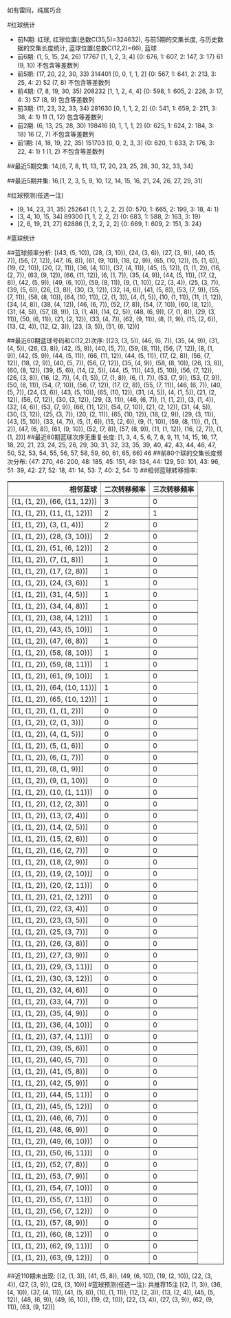 <!-- 
.. title: 大乐透16132期(2016-11-09)数据分析报告
.. slug: dlott-16132-2016-11-09-report
.. date: 2016-11-10 08:00:00 UTC+08:00
.. tags: Lottery
.. link: 
.. description: 
.. type: text
-->

如有雷同，纯属巧合

<!-- TEASER_END-->

#红球统计

- 前N期: 红球, 红球位置(总数C(35,5)=324632), 与前5期的交集长度, 与历史数据的交集长度统计, 蓝球位置(总数C(12,2)=66), 蓝球
- 前6期: (1, 5, 15, 24, 26) 17767 [1, 1, 2, 3, 4] {0: 676, 1: 607, 2: 147, 3: 17} 61 (9, 10) 不包含等差数列
- 前5期: (17, 20, 22, 30, 33) 314401 [0, 0, 1, 1, 2] {0: 567, 1: 641, 2: 213, 3: 25, 4: 2} 52 (7, 8) 不包含等差数列
- 前4期: (7, 8, 19, 30, 35) 208232 [1, 1, 2, 4, 4] {0: 598, 1: 605, 2: 226, 3: 17, 4: 3} 57 (8, 9) 包含等差数列
- 前3期: (11, 23, 32, 33, 34) 281630 [0, 1, 1, 2, 2] {0: 541, 1: 659, 2: 211, 3: 38, 4: 1} 11 (1, 12) 包含等差数列
- 前2期: (6, 13, 25, 28, 30) 198416 [0, 1, 1, 1, 2] {0: 625, 1: 624, 2: 184, 3: 18} 16 (2, 7) 不包含等差数列
- 前1期: (4, 18, 19, 22, 35) 151703 [0, 0, 2, 3, 3] {0: 620, 1: 633, 2: 176, 3: 22, 4: 1} 1 (1, 2) 不包含等差数列

##最近5期交集:
14,[6, 7, 8, 11, 13, 17, 20, 23, 25, 28, 30, 32, 33, 34]

##最近5期并集:
16,[1, 2, 3, 5, 9, 10, 12, 14, 15, 16, 21, 24, 26, 27, 29, 31]

#红球预测(任选一注)

- [9, 14, 23, 31, 35] 252641 [1, 1, 2, 2, 2] {0: 570, 1: 665, 2: 199, 3: 18, 4: 1}
- [3, 4, 10, 15, 34] 89300 [1, 1, 2, 2, 2] {0: 683, 1: 588, 2: 163, 3: 19}
- [2, 6, 19, 21, 27] 62886 [1, 2, 2, 2, 2] {0: 669, 1: 609, 2: 151, 3: 24}

#蓝球统计

##蓝球频率分析:
[(43, (5, 10)), (28, (3, 10)), (24, (3, 6)), (27, (3, 9)), (40, (5, 7)), (56, (7, 12)), (47, (6, 8)), (61, (9, 10)), (18, (2, 9)), (65, (10, 12)), (5, (1, 6)), (19, (2, 10)), (20, (2, 11)), (36, (4, 10)), (37, (4, 11)), (45, (5, 12)), (1, (1, 2)), (16, (2, 7)), (63, (9, 12)), (66, (11, 12)), (6, (1, 7)), (35, (4, 9)), (44, (5, 11)), (17, (2, 8)), (42, (5, 9)), (49, (6, 10)), (59, (8, 11)), (9, (1, 10)), (22, (3, 4)), (25, (3, 7)), (39, (5, 6)), (26, (3, 8)), (30, (3, 12)), (32, (4, 6)), (41, (5, 8)), (53, (7, 9)), (55, (7, 11)), (58, (8, 10)), (64, (10, 11)), (2, (1, 3)), (4, (1, 5)), (10, (1, 11)), (11, (1, 12)), (34, (4, 8)), (38, (4, 12)), (46, (6, 7)), (52, (7, 8)), (54, (7, 10)), (60, (8, 12)), (31, (4, 5)), (57, (8, 9)), (3, (1, 4)), (14, (2, 5)), (48, (6, 9)), (7, (1, 8)), (29, (3, 11)), (50, (6, 11)), (21, (2, 12)), (33, (4, 7)), (62, (9, 11)), (8, (1, 9)), (15, (2, 6)), (13, (2, 4)), (12, (2, 3)), (23, (3, 5)), (51, (6, 12))]

##最近80期蓝球号码和C(12,2)次序:
 [(23, (3, 5)), (46, (6, 7)), (35, (4, 9)), (31, (4, 5)), (26, (3, 8)), (42, (5, 9)), (40, (5, 7)), (59, (8, 11)), (56, (7, 12)), (8, (1, 9)), (42, (5, 9)), (44, (5, 11)), (66, (11, 12)), (44, (5, 11)), (17, (2, 8)), (56, (7, 12)), (18, (2, 9)), (40, (5, 7)), (56, (7, 12)), (35, (4, 9)), (58, (8, 10)), (26, (3, 8)), (60, (8, 12)), (39, (5, 6)), (14, (2, 5)), (44, (5, 11)), (43, (5, 10)), (56, (7, 12)), (26, (3, 8)), (16, (2, 7)), (4, (1, 5)), (7, (1, 8)), (6, (1, 7)), (53, (7, 9)), (53, (7, 9)), (50, (6, 11)), (54, (7, 10)), (56, (7, 12)), (17, (2, 8)), (55, (7, 11)), (46, (6, 7)), (40, (5, 7)), (24, (3, 6)), (43, (5, 10)), (65, (10, 12)), (31, (4, 5)), (4, (1, 5)), (21, (2, 12)), (56, (7, 12)), (30, (3, 12)), (29, (3, 11)), (46, (6, 7)), (1, (1, 2)), (3, (1, 4)), (32, (4, 6)), (53, (7, 9)), (66, (11, 12)), (54, (7, 10)), (21, (2, 12)), (31, (4, 5)), (30, (3, 12)), (25, (3, 7)), (20, (2, 11)), (65, (10, 12)), (18, (2, 9)), (29, (3, 11)), (43, (5, 10)), (33, (4, 7)), (5, (1, 6)), (15, (2, 6)), (9, (1, 10)), (59, (8, 11)), (1, (1, 2)), (47, (6, 8)), (61, (9, 10)), (52, (7, 8)), (57, (8, 9)), (11, (1, 12)), (16, (2, 7)), (1, (1, 2))]
##最近80期蓝球次序无重复长度:
 [1, 3, 4, 5, 6, 7, 8, 9, 11, 14, 15, 16, 17, 18, 20, 21, 23, 24, 25, 26, 29, 30, 31, 32, 33, 35, 39, 40, 42, 43, 44, 46, 47, 50, 52, 53, 54, 55, 56, 57, 58, 59, 60, 61, 65, 66] 46
##前80个球的交集长度频次分布:
{47: 270, 46: 200, 48: 185, 45: 151, 49: 134, 44: 129, 50: 101, 43: 96, 51: 39, 42: 27, 52: 18, 41: 14, 53: 7, 40: 2, 54: 1}
##相邻蓝球转移频率:
 <table border="1" class="table table-striped dataframe">
  <thead>
    <tr style="text-align: right;">
      <th>相邻蓝球</th>
      <th>二次转移频率</th>
      <th>三次转移频率</th>
    </tr>
  </thead>
  <tbody>
    <tr>
      <td>[(1, (1, 2)), (66, (11, 12))]</td>
      <td>3</td>
      <td>0</td>
    </tr>
    <tr>
      <td>[(1, (1, 2)), (11, (1, 12))]</td>
      <td>2</td>
      <td>1</td>
    </tr>
    <tr>
      <td>[(1, (1, 2)), (3, (1, 4))]</td>
      <td>2</td>
      <td>0</td>
    </tr>
    <tr>
      <td>[(1, (1, 2)), (28, (3, 10))]</td>
      <td>2</td>
      <td>0</td>
    </tr>
    <tr>
      <td>[(1, (1, 2)), (51, (6, 12))]</td>
      <td>2</td>
      <td>0</td>
    </tr>
    <tr>
      <td>[(1, (1, 2)), (7, (1, 8))]</td>
      <td>1</td>
      <td>0</td>
    </tr>
    <tr>
      <td>[(1, (1, 2)), (17, (2, 8))]</td>
      <td>1</td>
      <td>0</td>
    </tr>
    <tr>
      <td>[(1, (1, 2)), (24, (3, 6))]</td>
      <td>1</td>
      <td>0</td>
    </tr>
    <tr>
      <td>[(1, (1, 2)), (31, (4, 5))]</td>
      <td>1</td>
      <td>0</td>
    </tr>
    <tr>
      <td>[(1, (1, 2)), (34, (4, 8))]</td>
      <td>1</td>
      <td>0</td>
    </tr>
    <tr>
      <td>[(1, (1, 2)), (38, (4, 12))]</td>
      <td>1</td>
      <td>0</td>
    </tr>
    <tr>
      <td>[(1, (1, 2)), (43, (5, 10))]</td>
      <td>1</td>
      <td>0</td>
    </tr>
    <tr>
      <td>[(1, (1, 2)), (47, (6, 8))]</td>
      <td>1</td>
      <td>0</td>
    </tr>
    <tr>
      <td>[(1, (1, 2)), (58, (8, 10))]</td>
      <td>1</td>
      <td>0</td>
    </tr>
    <tr>
      <td>[(1, (1, 2)), (59, (8, 11))]</td>
      <td>1</td>
      <td>0</td>
    </tr>
    <tr>
      <td>[(1, (1, 2)), (61, (9, 10))]</td>
      <td>1</td>
      <td>0</td>
    </tr>
    <tr>
      <td>[(1, (1, 2)), (64, (10, 11))]</td>
      <td>1</td>
      <td>0</td>
    </tr>
    <tr>
      <td>[(1, (1, 2)), (65, (10, 12))]</td>
      <td>1</td>
      <td>0</td>
    </tr>
    <tr>
      <td>[(1, (1, 2)), (1, (1, 2))]</td>
      <td>0</td>
      <td>0</td>
    </tr>
    <tr>
      <td>[(1, (1, 2)), (2, (1, 3))]</td>
      <td>0</td>
      <td>0</td>
    </tr>
    <tr>
      <td>[(1, (1, 2)), (4, (1, 5))]</td>
      <td>0</td>
      <td>0</td>
    </tr>
    <tr>
      <td>[(1, (1, 2)), (5, (1, 6))]</td>
      <td>0</td>
      <td>0</td>
    </tr>
    <tr>
      <td>[(1, (1, 2)), (6, (1, 7))]</td>
      <td>0</td>
      <td>0</td>
    </tr>
    <tr>
      <td>[(1, (1, 2)), (8, (1, 9))]</td>
      <td>0</td>
      <td>0</td>
    </tr>
    <tr>
      <td>[(1, (1, 2)), (9, (1, 10))]</td>
      <td>0</td>
      <td>0</td>
    </tr>
    <tr>
      <td>[(1, (1, 2)), (10, (1, 11))]</td>
      <td>0</td>
      <td>0</td>
    </tr>
    <tr>
      <td>[(1, (1, 2)), (12, (2, 3))]</td>
      <td>0</td>
      <td>0</td>
    </tr>
    <tr>
      <td>[(1, (1, 2)), (13, (2, 4))]</td>
      <td>0</td>
      <td>0</td>
    </tr>
    <tr>
      <td>[(1, (1, 2)), (14, (2, 5))]</td>
      <td>0</td>
      <td>0</td>
    </tr>
    <tr>
      <td>[(1, (1, 2)), (15, (2, 6))]</td>
      <td>0</td>
      <td>0</td>
    </tr>
    <tr>
      <td>[(1, (1, 2)), (16, (2, 7))]</td>
      <td>0</td>
      <td>0</td>
    </tr>
    <tr>
      <td>[(1, (1, 2)), (18, (2, 9))]</td>
      <td>0</td>
      <td>0</td>
    </tr>
    <tr>
      <td>[(1, (1, 2)), (19, (2, 10))]</td>
      <td>0</td>
      <td>0</td>
    </tr>
    <tr>
      <td>[(1, (1, 2)), (20, (2, 11))]</td>
      <td>0</td>
      <td>0</td>
    </tr>
    <tr>
      <td>[(1, (1, 2)), (21, (2, 12))]</td>
      <td>0</td>
      <td>0</td>
    </tr>
    <tr>
      <td>[(1, (1, 2)), (22, (3, 4))]</td>
      <td>0</td>
      <td>0</td>
    </tr>
    <tr>
      <td>[(1, (1, 2)), (23, (3, 5))]</td>
      <td>0</td>
      <td>0</td>
    </tr>
    <tr>
      <td>[(1, (1, 2)), (25, (3, 7))]</td>
      <td>0</td>
      <td>0</td>
    </tr>
    <tr>
      <td>[(1, (1, 2)), (26, (3, 8))]</td>
      <td>0</td>
      <td>0</td>
    </tr>
    <tr>
      <td>[(1, (1, 2)), (27, (3, 9))]</td>
      <td>0</td>
      <td>0</td>
    </tr>
    <tr>
      <td>[(1, (1, 2)), (29, (3, 11))]</td>
      <td>0</td>
      <td>0</td>
    </tr>
    <tr>
      <td>[(1, (1, 2)), (30, (3, 12))]</td>
      <td>0</td>
      <td>0</td>
    </tr>
    <tr>
      <td>[(1, (1, 2)), (32, (4, 6))]</td>
      <td>0</td>
      <td>0</td>
    </tr>
    <tr>
      <td>[(1, (1, 2)), (33, (4, 7))]</td>
      <td>0</td>
      <td>0</td>
    </tr>
    <tr>
      <td>[(1, (1, 2)), (35, (4, 9))]</td>
      <td>0</td>
      <td>0</td>
    </tr>
    <tr>
      <td>[(1, (1, 2)), (36, (4, 10))]</td>
      <td>0</td>
      <td>0</td>
    </tr>
    <tr>
      <td>[(1, (1, 2)), (37, (4, 11))]</td>
      <td>0</td>
      <td>0</td>
    </tr>
    <tr>
      <td>[(1, (1, 2)), (39, (5, 6))]</td>
      <td>0</td>
      <td>0</td>
    </tr>
    <tr>
      <td>[(1, (1, 2)), (40, (5, 7))]</td>
      <td>0</td>
      <td>0</td>
    </tr>
    <tr>
      <td>[(1, (1, 2)), (41, (5, 8))]</td>
      <td>0</td>
      <td>0</td>
    </tr>
    <tr>
      <td>[(1, (1, 2)), (42, (5, 9))]</td>
      <td>0</td>
      <td>0</td>
    </tr>
    <tr>
      <td>[(1, (1, 2)), (44, (5, 11))]</td>
      <td>0</td>
      <td>0</td>
    </tr>
    <tr>
      <td>[(1, (1, 2)), (45, (5, 12))]</td>
      <td>0</td>
      <td>0</td>
    </tr>
    <tr>
      <td>[(1, (1, 2)), (46, (6, 7))]</td>
      <td>0</td>
      <td>0</td>
    </tr>
    <tr>
      <td>[(1, (1, 2)), (48, (6, 9))]</td>
      <td>0</td>
      <td>0</td>
    </tr>
    <tr>
      <td>[(1, (1, 2)), (49, (6, 10))]</td>
      <td>0</td>
      <td>0</td>
    </tr>
    <tr>
      <td>[(1, (1, 2)), (50, (6, 11))]</td>
      <td>0</td>
      <td>0</td>
    </tr>
    <tr>
      <td>[(1, (1, 2)), (52, (7, 8))]</td>
      <td>0</td>
      <td>0</td>
    </tr>
    <tr>
      <td>[(1, (1, 2)), (53, (7, 9))]</td>
      <td>0</td>
      <td>0</td>
    </tr>
    <tr>
      <td>[(1, (1, 2)), (54, (7, 10))]</td>
      <td>0</td>
      <td>0</td>
    </tr>
    <tr>
      <td>[(1, (1, 2)), (55, (7, 11))]</td>
      <td>0</td>
      <td>0</td>
    </tr>
    <tr>
      <td>[(1, (1, 2)), (56, (7, 12))]</td>
      <td>0</td>
      <td>0</td>
    </tr>
    <tr>
      <td>[(1, (1, 2)), (57, (8, 9))]</td>
      <td>0</td>
      <td>0</td>
    </tr>
    <tr>
      <td>[(1, (1, 2)), (60, (8, 12))]</td>
      <td>0</td>
      <td>0</td>
    </tr>
    <tr>
      <td>[(1, (1, 2)), (62, (9, 11))]</td>
      <td>0</td>
      <td>0</td>
    </tr>
    <tr>
      <td>[(1, (1, 2)), (63, (9, 12))]</td>
      <td>0</td>
      <td>0</td>
    </tr>
  </tbody>
</table>
##近110期未出现:
 [(2, (1, 3)), (41, (5, 8)), (49, (6, 10)), (19, (2, 10)), (22, (3, 4)), (27, (3, 9)), (28, (3, 10))]
#蓝球预测(任选一注):
共推荐15注
 [(2, (1, 3)), (36, (4, 10)), (37, (4, 11)), (41, (5, 8)), (10, (1, 11)), (12, (2, 3)), (13, (2, 4)), (45, (5, 12)), (48, (6, 9)), (49, (6, 10)), (19, (2, 10)), (22, (3, 4)), (27, (3, 9)), (62, (9, 11)), (63, (9, 12))]

